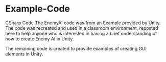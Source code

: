 # Example-Code
CSharp Code
The EnemyAI code was from an Example provided by Unity. The code was recreated and used in a classroom environment, reposted
here to help anyone who is interested in having a brief understanding of how to create Enemy AI in Unity.

The remaining code is created to provide examples of creating GUI elements in Unity.
